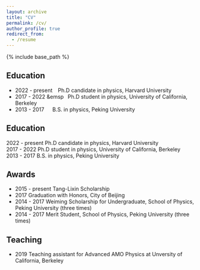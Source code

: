 ```yaml
---
layout: archive
title: "CV"
permalink: /cv/
author_profile: true
redirect_from:
  - /resume
---
```


{% include base_path %}

Education
-----
* 2022 - present  &ensp; Ph.D candidate in physics, Harvard University
* 2017 - 2022 &emsp&ensp; Ph.D student in physics, University of California, Berkeley
* 2013 - 2017 &emsp; B.S. in physics, Peking University

Education
-----
2022 - present   Ph.D candidate in physics, Harvard University  
2017 - 2022   Ph.D student in physics, University of California, Berkeley  
2013 - 2017   B.S. in physics, Peking University  

Awards
-----
* 2015 - present   Tang-Lixin Scholarship
* 2017   Graduation with Honors, City of Beijing
* 2014 - 2017   Weiming Scholarship for Undergraduate, School of Physics, Peking University (three times)
* 2014 - 2017   Merit Student, School of Physics, Peking University (three times)
  
<!-- Talks
======
  <ul>{% for post in site.talks %}
    {% include archive-single-talk-cv.html %}
  {% endfor %}</ul> -->
  
Teaching
-----
* 2019   Teaching assistant for Advanced AMO Physics at Unversity of California, Berkeley
